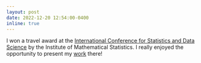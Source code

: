 ```yaml
---
layout: post
date: 2022-12-20 12:54:00-0400
inline: true
---
```


I won a travel award at the [International Conference for Statistics and Data Science](https://sites.google.com/view/icsds2022/) by the Institute of Mathematical Statistics.
I really enjoyed the opportunity to present my [work](https://arxiv.org/abs/2205.15784) there!
